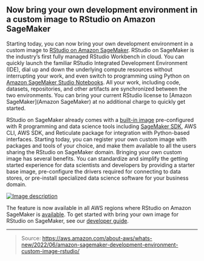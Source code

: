 ## Now bring your own development environment in a custom image to RStudio on Amazon SageMaker

Starting today, you can now bring your own development environment in a custom image to [RStudio on Amazon SageMaker](https://aws.amazon.com/blogs/aws/announcing-fully-managed-rstudio-on-amazon-sagemaker-for-data-scientists/). RStudio on SageMaker is the industry’s first fully managed RStudio Workbench in cloud. You can quickly launch the familiar RStudio Integrated Development Environment (IDE), dial up and down the underlying compute resources without interrupting your work, and even switch to programming using Python on [Amazon SageMaker Studio Notebooks](https://docs.aws.amazon.com/sagemaker/latest/dg/notebooks.html). All your work, including code, datasets, repositories, and other artifacts are synchronized between the two environments. You can bring your current RStudio license to [Amazon SageMaker](Amazon SageMaker) at no additional charge to quickly get started.

RStudio on SageMaker already comes with a [built-in image](https://docs.aws.amazon.com/sagemaker/latest/dg/rstudio-use.html#rstudio-base-image) pre-configured with R programming and data science tools including [SageMaker SDK](https://sagemaker.readthedocs.io/en/stable/index.html), AWS CLI, AWS SDK, and Reticulate package for integration with Python-based interfaces. Starting today, you can register your own custom image with packages and tools of your choice, and make them available to all the users sharing the RStudio on SageMaker domain. Bringing your own custom image has several benefits. You can standardize and simplify the getting started experience for data scientists and developers by providing a starter base image, pre-configure the drivers required for connecting to data stores, or pre-install specialized data science software for your business domain.

[![Image description](https://dev-to-uploads.s3.amazonaws.com/uploads/articles/r71m2wk06x3ib803b96l.png)](https://serverspace.io/ref/466650)

The feature is now available in all AWS regions where RStudio on Amazon SageMaker is [available](https://docs.aws.amazon.com/sagemaker/latest/dg/regions-quotas.html). To get started with bring your own image for RStudio on SageMaker, see our [developer guide](https://docs.aws.amazon.com/sagemaker/latest/dg/rstudio.html).

---

> Source: https://aws.amazon.com/about-aws/whats-new/2022/06/amazon-sagemaker-development-environment-custom-image-rstudio/